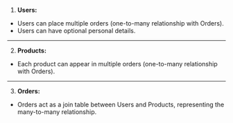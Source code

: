 1. **Users:**
-   Users can place multiple orders (one-to-many relationship with Orders).
- Users can have optional personal details.
---
2. **Products:**
- Each product can appear in multiple orders (one-to-many relationship with Orders).
---
3. **Orders:**
- Orders act as a join table between Users and Products, representing the many-to-many relationship.